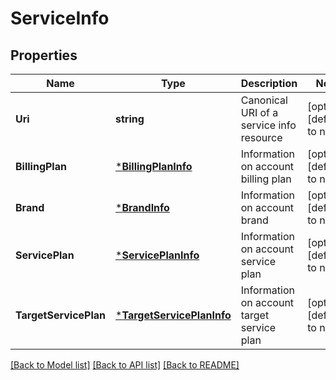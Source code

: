 # ServiceInfo

## Properties
Name | Type | Description | Notes
------------ | ------------- | ------------- | -------------
**Uri** | **string** | Canonical URI of a service info resource | [optional] [default to null]
**BillingPlan** | [***BillingPlanInfo**](BillingPlanInfo.md) | Information on account billing plan | [optional] [default to null]
**Brand** | [***BrandInfo**](BrandInfo.md) | Information on account brand | [optional] [default to null]
**ServicePlan** | [***ServicePlanInfo**](ServicePlanInfo.md) | Information on account service plan | [optional] [default to null]
**TargetServicePlan** | [***TargetServicePlanInfo**](TargetServicePlanInfo.md) | Information on account target service plan | [optional] [default to null]

[[Back to Model list]](../README.md#documentation-for-models) [[Back to API list]](../README.md#documentation-for-api-endpoints) [[Back to README]](../README.md)


